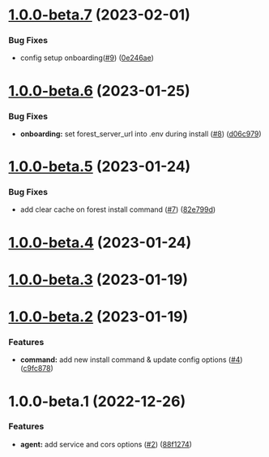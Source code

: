 # [1.0.0-beta.7](https://github.com/ForestAdmin/symfony-forestadmin/compare/v1.0.0-beta.6...v1.0.0-beta.7) (2023-02-01)


### Bug Fixes

* config setup onboarding([#9](https://github.com/ForestAdmin/symfony-forestadmin/issues/9)) ([0e246ae](https://github.com/ForestAdmin/symfony-forestadmin/commit/0e246ae88044e59120c0bacf6a0869487023e12a))

# [1.0.0-beta.6](https://github.com/ForestAdmin/symfony-forestadmin/compare/v1.0.0-beta.5...v1.0.0-beta.6) (2023-01-25)


### Bug Fixes

* **onboarding:** set forest_server_url into .env during install  ([#8](https://github.com/ForestAdmin/symfony-forestadmin/issues/8)) ([d06c979](https://github.com/ForestAdmin/symfony-forestadmin/commit/d06c9799147f9bb37f697ab6d78bfb476d7e601c))

# [1.0.0-beta.5](https://github.com/ForestAdmin/symfony-forestadmin/compare/v1.0.0-beta.4...v1.0.0-beta.5) (2023-01-24)


### Bug Fixes

* add clear cache on forest install command ([#7](https://github.com/ForestAdmin/symfony-forestadmin/issues/7)) ([82e799d](https://github.com/ForestAdmin/symfony-forestadmin/commit/82e799dd36381d9c11131b6df54470195d212092))

# [1.0.0-beta.4](https://github.com/ForestAdmin/symfony-forestadmin/compare/v1.0.0-beta.3...v1.0.0-beta.4) (2023-01-24)

# [1.0.0-beta.3](https://github.com/ForestAdmin/symfony-forestadmin/compare/v1.0.0-beta.2...v1.0.0-beta.3) (2023-01-19)

# [1.0.0-beta.2](https://github.com/ForestAdmin/symfony-forestadmin/compare/v1.0.0-beta.1...v1.0.0-beta.2) (2023-01-19)


### Features

* **command:** add new install command & update config options ([#4](https://github.com/ForestAdmin/symfony-forestadmin/issues/4)) ([c9fc878](https://github.com/ForestAdmin/symfony-forestadmin/commit/c9fc8783f60315970477e1604bba3211deebd8c4))

# 1.0.0-beta.1 (2022-12-26)


### Features

* **agent:** add service and cors options ([#2](https://github.com/ForestAdmin/symfony-forestadmin/issues/2)) ([88f1274](https://github.com/ForestAdmin/symfony-forestadmin/commit/88f12748e689ab1e0523bad790b164888750891e))
